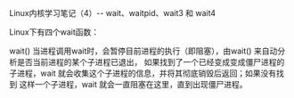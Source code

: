 Linux内核学习笔记（4）-- wait、waitpid、wait3 和 wait4

Linux下有四个wait函数：


wait()
	当进程调用wait时，会暂停目前进程的执行（即阻塞），由wait() 来自动分析是否当前进程的某个子进程已退出，
如果找到了一个已经变成变成僵尸进程的子进程，wait 就会收集这个子进程的信息，并将其彻底销毁后返回；如果没有找到
这样一个子进程，wait 就会一直阻塞在这里，直到出现僵尸进程。 